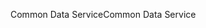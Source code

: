 <span data-ttu-id="6dd09-101">Common Data Service</span><span class="sxs-lookup"><span data-stu-id="6dd09-101">Common Data Service</span></span>
